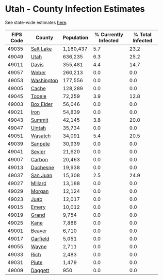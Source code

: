 # Utah - County Infection Estimates

See state-wide estimates [here](/infections/us-ut).

|   FIPS Code |                   County |   Population |   % Currently Infected |   % Total Infected |
|-------------|--------------------------|--------------|------------------------|--------------------|
|       49035 |   [Salt Lake](salt-lake) |    1,160,437 |                    5.7 |               23.2 |
|       49049 |             [Utah](utah) |      636,235 |                    6.3 |               25.2 |
|       49011 |           [Davis](davis) |      355,481 |                    4.4 |               14.7 |
|       49057 |           [Weber](weber) |      260,213 |                    0.0 |                0.0 |
|       49053 | [Washington](washington) |      177,556 |                    0.0 |                0.0 |
|       49005 |           [Cache](cache) |      128,289 |                    0.0 |                0.0 |
|       49045 |         [Tooele](tooele) |       72,259 |                    3.9 |               12.8 |
|       49003 |   [Box Elder](box-elder) |       56,046 |                    0.0 |                0.0 |
|       49021 |             [Iron](iron) |       54,839 |                    0.0 |                0.0 |
|       49043 |         [Summit](summit) |       42,145 |                    3.8 |               20.0 |
|       49047 |         [Uintah](uintah) |       35,734 |                    0.0 |                0.0 |
|       49051 |       [Wasatch](wasatch) |       34,091 |                    5.4 |               20.5 |
|       49039 |       [Sanpete](sanpete) |       30,939 |                    0.0 |                0.0 |
|       49041 |         [Sevier](sevier) |       21,620 |                    0.0 |                0.0 |
|       49007 |         [Carbon](carbon) |       20,463 |                    0.0 |                0.0 |
|       49013 |     [Duchesne](duchesne) |       19,938 |                    0.0 |                0.0 |
|       49037 |     [San Juan](san-juan) |       15,308 |                    2.5 |               24.9 |
|       49027 |       [Millard](millard) |       13,188 |                    0.0 |                0.0 |
|       49029 |         [Morgan](morgan) |       12,124 |                    0.0 |                0.0 |
|       49023 |             [Juab](juab) |       12,017 |                    0.0 |                0.0 |
|       49015 |           [Emery](emery) |       10,012 |                    0.0 |                0.0 |
|       49019 |           [Grand](grand) |        9,754 |                    0.0 |                0.0 |
|       49025 |             [Kane](kane) |        7,886 |                    0.0 |                0.0 |
|       49001 |         [Beaver](beaver) |        6,710 |                    0.0 |                0.0 |
|       49017 |     [Garfield](garfield) |        5,051 |                    0.0 |                0.0 |
|       49055 |           [Wayne](wayne) |        2,711 |                    0.0 |                0.0 |
|       49033 |             [Rich](rich) |        2,483 |                    0.0 |                0.0 |
|       49031 |           [Piute](piute) |        1,479 |                    0.0 |                0.0 |
|       49009 |       [Daggett](daggett) |          950 |                    0.0 |                0.0 |